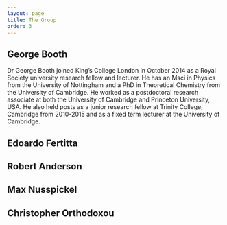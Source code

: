 ```yaml
---
layout: page
title: The Group 
order: 3
---
```


## George Booth

Dr George Booth joined King’s College London in October 2014 as a Royal Society university research fellow and lecturer. He has an Msci in Physics from the University of Nottingham and a PhD in Theoretical Chemistry from the University of Cambridge.  He worked as a postdoctoral research associate at both the University of Cambridge and Princeton University, USA. He also held posts as a junior research fellow at Trinity College, Cambridge from 2010-2015 and as a fixed term lecturer at the University of Cambridge.

## Edoardo Fertitta

## Robert Anderson

## Max Nusspickel

## Christopher Orthodoxou

